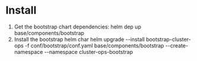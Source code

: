 # Install
1. Get the bootstrap chart dependencies:
    helm dep up base/components/bootstrap
2. Install the bootstrap helm char
   helm upgrade --install bootstrap-cluster-ops -f conf/bootstrap/conf.yaml base/components/bootstrap --create-namespace --namespace cluster-ops-bootstrap
   